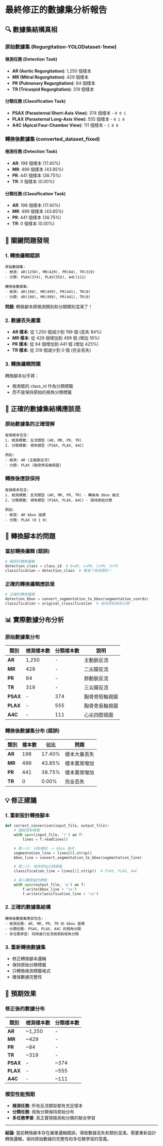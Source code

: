 # 最終修正的數據集分析報告

## 🔍 數據集結構真相

### 原始數據集 (Regurgitation-YOLODataset-1new)

#### 檢測任務 (Detection Task)
- **AR (Aortic Regurgitation)**: 1,250 個樣本
- **MR (Mitral Regurgitation)**: 429 個樣本  
- **PR (Pulmonary Regurgitation)**: 84 個樣本
- **TR (Tricuspid Regurgitation)**: 319 個樣本

#### 分類任務 (Classification Task)
- **PSAX (Parasternal Short-Axis View)**: 374 個樣本 - `0 0 1`
- **PLAX (Parasternal Long-Axis View)**: 555 個樣本 - `0 1 0`
- **A4C (Apical Four-Chamber View)**: 111 個樣本 - `1 0 0`

### 轉換後數據集 (converted_dataset_fixed)

#### 檢測任務 (Detection Task)
- **AR**: 198 個樣本 (17.40%)
- **MR**: 499 個樣本 (43.85%)
- **PR**: 441 個樣本 (38.75%)
- **TR**: 0 個樣本 (0.00%)

#### 分類任務 (Classification Task)
- **AR**: 198 個樣本 (17.40%)
- **MR**: 499 個樣本 (43.85%)
- **PR**: 441 個樣本 (38.75%)
- **TR**: 0 個樣本 (0.00%)

## 🚨 關鍵問題發現

### 1. **轉換邏輯錯誤**
```
原始數據集:
- 檢測: AR(1250), MR(429), PR(84), TR(319)
- 分類: PSAX(374), PLAX(555), A4C(111)

轉換後數據集:
- 檢測: AR(198), MR(499), PR(441), TR(0)
- 分類: AR(198), MR(499), PR(441), TR(0)
```

**問題**: 轉換腳本將檢測類別和分類類別混淆了！

### 2. **數據丟失嚴重**
- **AR 樣本**: 從 1,250 個減少到 198 個 (丟失 84%)
- **MR 樣本**: 從 429 個增加到 499 個 (增加 16%)
- **PR 樣本**: 從 84 個增加到 441 個 (增加 425%)
- **TR 樣本**: 從 319 個減少到 0 個 (完全丟失)

### 3. **轉換邏輯問題**
轉換腳本似乎將：
- 檢測框的 class_id 作為分類標籤
- 而不是保持原始的視角分類標籤

## 🎯 正確的數據集結構應該是

### 原始數據集的正確理解
```
每個樣本包含:
1. 檢測標籤: 反流類型 (AR, MR, PR, TR)
2. 分類標籤: 視角類型 (PSAX, PLAX, A4C)

例如:
- 檢測: AR (主動脈反流)
- 分類: PLAX (胸骨旁長軸視圖)
```

### 轉換後應該保持
```
每個樣本包含:
1. 檢測標籤: 反流類型 (AR, MR, PR, TR) - 轉換為 bbox 格式
2. 分類標籤: 視角類型 (PSAX, PLAX, A4C) - 保持原始分類

例如:
- 檢測: AR bbox 座標
- 分類: PLAX (0 1 0)
```

## 🔧 轉換腳本的問題

### 當前轉換邏輯 (錯誤)
```python
# 錯誤的轉換邏輯
detection_class = class_id  # 0=AR, 1=MR, 2=PR, 3=TR
classification = detection_class  # 重複了檢測類別！
```

### 正確的轉換邏輯應該是
```python
# 正確的轉換邏輯
detection_bbox = convert_segmentation_to_bbox(segmentation_coords)
classification = original_classification  # 保持原始視角分類
```

## 📊 實際數據分布分析

### 原始數據集分布
| 類別 | 檢測樣本數 | 分類樣本數 | 說明 |
|------|------------|------------|------|
| **AR** | 1,250 | - | 主動脈反流 |
| **MR** | 429 | - | 二尖瓣反流 |
| **PR** | 84 | - | 肺動脈反流 |
| **TR** | 319 | - | 三尖瓣反流 |
| **PSAX** | - | 374 | 胸骨旁短軸視圖 |
| **PLAX** | - | 555 | 胸骨旁長軸視圖 |
| **A4C** | - | 111 | 心尖四腔視圖 |

### 轉換後數據集分布 (錯誤)
| 類別 | 樣本數 | 佔比 | 問題 |
|------|--------|------|------|
| **AR** | 198 | 17.40% | 樣本大量丟失 |
| **MR** | 499 | 43.85% | 樣本異常增加 |
| **PR** | 441 | 38.75% | 樣本異常增加 |
| **TR** | 0 | 0.00% | 完全丟失 |

## 💡 修正建議

### 1. **重新設計轉換腳本**
```python
def correct_conversion(input_file, output_file):
    # 讀取原始標籤
    with open(input_file, 'r') as f:
        lines = f.readlines()
    
    # 第一行: 分割標註 -> bbox 格式
    segmentation_line = lines[0].strip()
    bbox_line = convert_segmentation_to_bbox(segmentation_line)
    
    # 第二行: 保持原始分類標籤
    classification_line = lines[1].strip()  # PSAX, PLAX, A4C
    
    # 寫入轉換後的標籤
    with open(output_file, 'w') as f:
        f.write(bbox_line + '\n')
        f.write(classification_line + '\n')
```

### 2. **正確的數據集結構**
```
轉換後數據集應該包含:
- 檢測任務: AR, MR, PR, TR 的 bbox 座標
- 分類任務: PSAX, PLAX, A4C 的視角分類
- 多任務學習: 同時進行反流檢測和視角分類
```

### 3. **重新轉換數據集**
- 修正轉換腳本邏輯
- 保持原始分類標籤
- 只轉換檢測標籤格式
- 確保數據完整性

## 🎯 預期效果

### 修正後的數據分布
| 類別 | 檢測樣本數 | 分類樣本數 |
|------|------------|------------|
| **AR** | ~1,250 | - |
| **MR** | ~429 | - |
| **PR** | ~84 | - |
| **TR** | ~319 | - |
| **PSAX** | - | ~374 |
| **PLAX** | - | ~555 |
| **A4C** | - | ~111 |

### 模型性能預期
- **檢測任務**: 所有反流類型都有充足樣本
- **分類任務**: 視角分類保持原始分布
- **多任務學習**: 真正實現檢測和分類的聯合學習

---

**結論**: 當前轉換腳本存在嚴重邏輯錯誤，導致數據丟失和類別混淆。需要重新設計轉換邏輯，保持原始數據的完整性和多任務學習的意義。 
